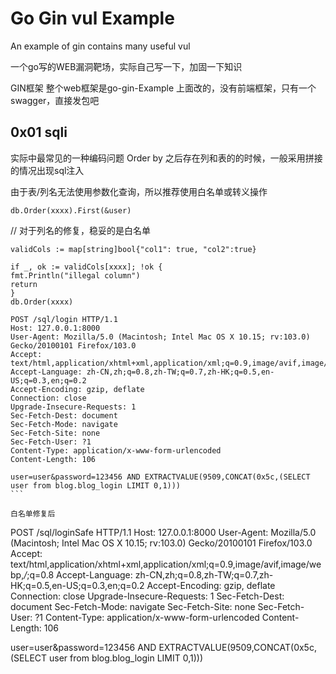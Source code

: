 # Go Gin vul Example 

An example of gin contains many useful vul

一个go写的WEB漏洞靶场，实际自己写一下，加固一下知识

GIN框架 整个web框架是go-gin-Example 上面改的，没有前端框架，只有一个swagger，直接发包吧






## 0x01 sqli

实际中最常见的一种编码问题 Order by 之后存在列和表的的时候，一般采用拼接的情况出现sql注入

由于表/列名无法使用参数化查询，所以推荐使用白名单或转义操作
````
db.Order(xxxx).First(&user)
````
// 对于列名的修复，稳妥的是白名单
````
validCols := map[string]bool{"col1": true, "col2":true}

if _, ok := validCols[xxxx]; !ok {
fmt.Println("illegal column")
return
}
db.Order(xxxx)
````


````
POST /sql/login HTTP/1.1
Host: 127.0.0.1:8000
User-Agent: Mozilla/5.0 (Macintosh; Intel Mac OS X 10.15; rv:103.0) Gecko/20100101 Firefox/103.0
Accept: text/html,application/xhtml+xml,application/xml;q=0.9,image/avif,image/webp,*/*;q=0.8
Accept-Language: zh-CN,zh;q=0.8,zh-TW;q=0.7,zh-HK;q=0.5,en-US;q=0.3,en;q=0.2
Accept-Encoding: gzip, deflate
Connection: close
Upgrade-Insecure-Requests: 1
Sec-Fetch-Dest: document
Sec-Fetch-Mode: navigate
Sec-Fetch-Site: none
Sec-Fetch-User: ?1
Content-Type: application/x-www-form-urlencoded
Content-Length: 106

user=user&password=123456 AND EXTRACTVALUE(9509,CONCAT(0x5c,(SELECT user from blog.blog_login LIMIT 0,1)))
```

白名单修复后
````
POST /sql/loginSafe HTTP/1.1
Host: 127.0.0.1:8000
User-Agent: Mozilla/5.0 (Macintosh; Intel Mac OS X 10.15; rv:103.0) Gecko/20100101 Firefox/103.0
Accept: text/html,application/xhtml+xml,application/xml;q=0.9,image/avif,image/webp,*/*;q=0.8
Accept-Language: zh-CN,zh;q=0.8,zh-TW;q=0.7,zh-HK;q=0.5,en-US;q=0.3,en;q=0.2
Accept-Encoding: gzip, deflate
Connection: close
Upgrade-Insecure-Requests: 1
Sec-Fetch-Dest: document
Sec-Fetch-Mode: navigate
Sec-Fetch-Site: none
Sec-Fetch-User: ?1
Content-Type: application/x-www-form-urlencoded
Content-Length: 106

user=user&password=123456 AND EXTRACTVALUE(9509,CONCAT(0x5c,(SELECT user from blog.blog_login LIMIT 0,1)))
```
